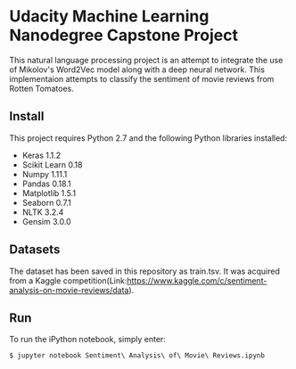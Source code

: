 # Udacity Machine Learning Nanodegree Capstone Project

This natural language processing project is an attempt to integrate the use of Mikolov's Word2Vec model along with a deep neural network. This implementaion attempts to classify the sentiment of movie reviews from Rotten Tomatoes. 

## Install

This project requires Python 2.7 and the following Python libraries installed:

- Keras   1.1.2 
- Scikit Learn   0.18 
- Numpy   1.11.1
- Pandas   0.18.1 
- Matplotlib   1.5.1
- Seaborn 0.7.1
- NLTK	3.2.4
- Gensim    3.0.0 

## Datasets

The dataset has been saved in this repository as train.tsv. It was acquired from a Kaggle competition(Link:https://www.kaggle.com/c/sentiment-analysis-on-movie-reviews/data).

## Run

To run the iPython notebook, simply enter:

``` $ jupyter notebook Sentiment\ Analysis\ of\ Movie\ Reviews.ipynb ```


